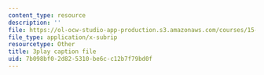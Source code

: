 ```yaml
---
content_type: resource
description: ''
file: https://ol-ocw-studio-app-production.s3.amazonaws.com/courses/15-071-the-analytics-edge-spring-2017/7b098bf02d825310be6cc12b7f79bd0f_plpDQpjB044.vtt
file_type: application/x-subrip
resourcetype: Other
title: 3play caption file
uid: 7b098bf0-2d82-5310-be6c-c12b7f79bd0f
---
```

